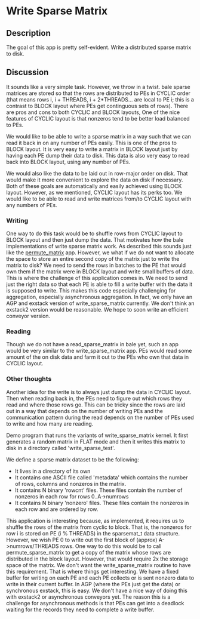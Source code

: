 # Write Sparse Matrix

## Description

The goal of this app is pretty self-evident. Write a distributed sparse matrix to disk. 

## Discussion

It sounds like a very simple task. However, we throw in a twist. bale sparse matrices are stored so that the rows are distributed to PEs in CYCLIC order (that means rows i, i + THREADS, i + 2*THREADS... are local to PE i; this is a contrast to BLOCK layout where PEs get continguous sets of rows). There are pros and cons to both CYCLIC and BLOCK layouts, One of the nice features of CYCLIC layout is that nonzeros tend to be better load balanced to PEs. 

We would like to be able to write a sparse matrix in a way such that we can read it back in on any number of PEs easily. This is one of the pros to BLOCK layout. It is very easy to write a matrix in BLOCK layout just by having each PE dump their data to disk. This data is also very easy to read back into BLOCK layout, using any number of PEs.

We would also like the data to be laid out in row-major order on disk. That would make it more convenient to explore the data on disk if necessary. Both of these goals are automatically and easily achieved using BLOCK layout. However, as we mentioned, CYCLIC layout has its perks too. We would like to be able to read and write matrices from/to CYCLIC layout with any numbers of PEs.

### Writing

One way to do this task would be to shuffle rows from CYCLIC layout to BLOCK layout and then just dump the data. That motivates how the bale implementations of write sparse matrix work. As described this sounds just like the [permute_matrix](../permute_matrix_src/README.md) app. However, we what if we do not want to allocate the space to store an entire second copy of the matrix just to write the matrix to disk? We need to send the rows in batches to the PE that would own them if the matrix were in BLOCK layout and write small buffers of data. This is where the challenge of this application comes in. We need to send just the right data so that each PE is able to fill a write buffer with the data it is supposed to write. This makes this code especially challenging for aggregation, especially asynchronous aggregation. In fact, we only have an AGP and exstack version of write_sparse_matrix currently. We don't think an exstack2 version would be reasonable. We hope to soon write an efficient conveyor version.

### Reading

Though we do not have a read_sparse_matrix in bale yet, such an app would be very similar to the write_sparse_matrix app. PEs would read some amount of the on disk data and farm it out to the PEs who own that data in CYCLIC layout. 

### Other thoughts

Another idea for the write is to always just dump the data in CYCLIC layout. Then when reading back in, the PEs need to figure out which rows they read and where those rows go. This can be tricky since the rows are laid out in a way that depends on the number of writing PEs and the communication pattern during the read depends on the number of PEs used to write and how many are reading. 




Demo program that runs the variants of write_sparse_matrix kernel. It first generates 
a random matrix in FLAT mode and then it writes this matrix to disk
in a directory called 'write_sparse_test'.

We define a sparse matrix dataset to be the following:
 - It lives in a directory of its own
 - It contains one ASCII file called 'metadata' which contains the number of rows, columns and nonzeros in the matrix.
 - It contains N binary 'rowcnt' files. These files contain the number of nonzeros in each row for rows 0..A->numrows
 - It contains N binary 'nonzero' files. These files contain the nonzeros in each row and are ordered by row.

This application is interesting because, as implemented, it requires
us to shuffle the rows of the matrix from cyclic to block. That is,
the nonzeros for row i is stored on PE (i % THREADS) in the
sparsemat_t data structure.  However, we wish PE 0 to write out the
first block of (approx) A->numrows/THREADS rows. One way to do this
would be to call permute_sparse_matrix to get a copy of the matrix
whose rows are distributed in the block layout. However, that would
require 2x the storage space of the matrix. We don't want the
write_sparse_matrix routine to have this requirement. That is where
things get interesting. We have a fixed buffer for writing on each PE
and each PE collects or is sent nonzero data to write in their current
buffer. In AGP (where the PEs just get the data) or synchronous
exstack, this is easy. We don't have a nice way of doing this with
exstack2 or asynchronous conveyors yet. The reason this is a challenge
for asynchronous methods is that PEs can get into a deadlock waiting
for the records they need to complete a write buffer.


